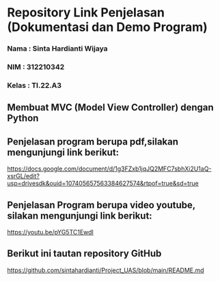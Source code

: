 # Repository Link Penjelasan (Dokumentasi dan Demo Program)

### Nama : Sinta Hardianti Wijaya

### NIM : 312210342

### Kelas : TI.22.A3

## Membuat MVC (Model View Controller) dengan Python

## Penjelasan program berupa pdf,silakan mengunjungi link berikut:

https://docs.google.com/document/d/1g3FZxb1jqJQ2MFC7sbhXi2U1aQ-xsrGL/edit?usp=drivesdk&ouid=107405657563384627574&rtpof=true&sd=true

## Penjelasan Program berupa video youtube, silakan mengunjungi link berikut:

https://youtu.be/pYG5TC1EwdI

## Berikut ini tautan repository GitHub

https://github.com/sintahardianti/Project_UAS/blob/main/README.md

